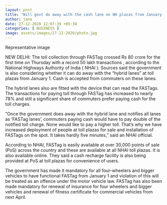 ```yaml
---
layout: post
title: "Will govt do away with the cash lane on NH plazas from January 1?"
author: jane 
date: 27-12-2020 12:07:39 +05:30 
categories: [ BUSINESS ] 
image: assets/images/27-12-2020/photo.jpg
---
```

Representative image

NEW DELHI: The toll collection through FASTag crossed Rs 80 crore for the first time on Thursday with a record 50 lakh transactions , according to the National Highways Authority of India ( NHAI ). Sources said the government is also considering whether it can do away with the “hybrid lanes” at toll plazas from January 1. Cash is accepted from commuters on these lanes.

The hybrid lanes also are fitted with the device that can read the FASTags. The transactions for paying toll through FASTag has increased to nearly 78% and still a significant share of commuters prefer paying cash for the toll charges.

“Once the government does away with the hybrid lane and notifies all lanes as ‘FASTag lanes’, commuters paying cash would have to pay double of the notified toll charge. None would like to pay a higher toll. That’s why we have increased deployment of people at toll plazas for sale and installation of FASTags on the spot. It takes hardly five minutes,” said an NHAI official.

According to NHAI, FASTag is easily available at over 30,000 points of sale (PoS) across the country and these are available at all NHAI toll plazas. It is also available online. They said a cash recharge facility is also being provided at PoS at toll plazas for convenience of users.

The government has made it mandatory for all four-wheelers and bigger vehicles to have functional FASTag from January 1 and violation of this will be treated as an offence under the motor vehicle law. FASTag has also been made mandatory for renewal of insurance for four wheelers and bigger vehicles and renewal of fitness certificate for commercial vehicles from next April.


